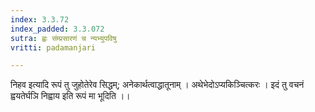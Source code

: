 ```yaml
---
index: 3.3.72
index_padded: 3.3.072
sutra: ह्वः संम्प्रसारणं च न्यभ्युपविषु
vritti: padamanjari

---
```

निहव इत्यादि रूपं तु जुहोतेरेव सिद्धम्; अनेकार्थत्वाद्धातूनाम् । अथेभेदोऽप्यकिञ्चित्करः । इदं तु वचनं ह्वयतेर्घञि निह्वाय इति रूपं मा भूदिति ।।